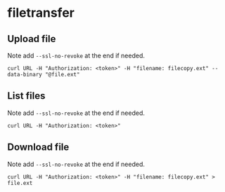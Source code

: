 # filetransfer

## Upload file

Note add `--ssl-no-revoke` at the end if needed.

```
curl URL -H "Authorization: <token>" -H "filename: filecopy.ext" --data-binary "@file.ext" 
```

## List files

Note add `--ssl-no-revoke` at the end if needed.

```
curl URL -H "Authorization: <token>"
```

## Download file
Note add `--ssl-no-revoke` at the end if needed.

```
curl URL -H "Authorization: <token>" -H "filename: filecopy.ext" > file.ext
```

